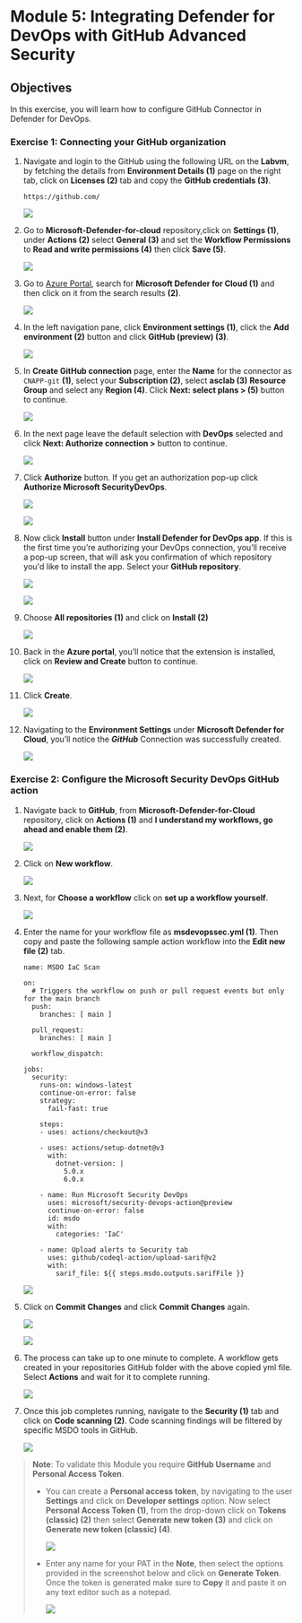 # Module 5:  Integrating Defender for DevOps with GitHub Advanced Security

## Objectives
In this exercise, you will learn how to configure GitHub Connector in Defender for DevOps.

### Exercise 1: Connecting your GitHub organization

1. Navigate and login to the GitHub using the following URL on the **Labvm**, by fetching the details from **Environment Details (1)** page on the right tab, click on **Licenses (2)** tab and copy the **GitHub credentials (3)**.

      ```
      https://github.com/
      ```

      ![](images/gitcred.png)

1. Go to **Microsoft-Defender-for-cloud** repository,click on **Settings (1)**, under **Actions (2)** select **General (3)** and set the **Workflow Permissions** to **Read and write permissions (4)** then click **Save (5)**.

      ![](images/m4-img18.png)

2.	Go to [Azure Portal](http://portal.azure.com/), search for **Microsoft Defender for Cloud (1)** and then click on it from the search results **(2)**. 

      ![](images/m1-img1.png)

3.	In the left navigation pane, click **Environment settings (1)**, click the **Add environment (2)** button and click **GitHub (preview) (3)**. 

      ![](images/m4-img1.png)

4. In **Create GitHub connection** page, enter the **Name** for the connector as `CNAPP-git` **(1)**, select your **Subscription (2)**, select **asclab (3)** **Resource Group** and select any **Region (4)**.	Click **Next: select plans > (5)** button to continue.

      ![](images/m4-img2.png)

5. In the next page leave the default selection with **DevOps** selected and click **Next: Authorize connection >** button to continue. 

      ![](images/m4-img3.png)


6. Click **Authorize** button. If you get an authorization pop-up click **Authorize Microsoft SecurityDevOps**.

      ![](images/m4-img4.png)

      ![](images/m4-img5.png)

7. Now click **Install** button under **Install Defender for DevOps app**. If this is the first time you’re authorizing your DevOps connection, you’ll receive a pop-up screen, that will ask you confirmation of which repository you'd like to install the app. Select your **GitHub repository**. 

      ![](images/m4-img6.png)
  
      ![](images/m4-img7.png)

8. Choose **All repositories (1)** and click on **Install (2)**

      ![](images/m4-img8.png)

9. Back in the **Azure portal**, you’ll notice that the extension is installed, click on **Review and Create** button to continue.  

      ![](images/m4-img9.png)

10. Click **Create**.

      ![](images/m4-img10.png)

11. Navigating to the **Environment Settings** under **Microsoft Defender for Cloud**, you’ll notice the ***GitHub*** Connection was successfully created. 

      ![](images/m4-img11.png)

### Exercise 2: Configure the Microsoft Security DevOps GitHub action

1. Navigate back to **GitHub**, from **Microsoft-Defender-for-Cloud** repository, click on **Actions (1)** and **I understand my workflows, go ahead and enable them (2)**.

      ![](images/m4-img24.png)

2.	Click on **New workflow**.

      ![](images/m4-img25.png)

3.	Next, for **Choose a workflow** click on **set up a workflow yourself**.  

      ![](images/m4-img26.png)

4. Enter the name for your workflow file as **msdevopssec.yml (1)**. Then copy and paste the following sample action workflow into the **Edit new file (2)** tab. 

    ~~~~~~
    name: MSDO IaC Scan

    on:
      # Triggers the workflow on push or pull request events but only for the main branch
      push:
        branches: [ main ]

      pull_request:
        branches: [ main ]

      workflow_dispatch:

    jobs:
      security:
        runs-on: windows-latest
        continue-on-error: false
        strategy:
          fail-fast: true

        steps:
        - uses: actions/checkout@v3

        - uses: actions/setup-dotnet@v3
          with:
            dotnet-version: |
              5.0.x
              6.0.x

        - name: Run Microsoft Security DevOps
          uses: microsoft/security-devops-action@preview
          continue-on-error: false
          id: msdo
          with:
            categories: 'IaC'

        - name: Upload alerts to Security tab
          uses: github/codeql-action/upload-sarif@v2
          with:
            sarif_file: ${{ steps.msdo.outputs.sarifFile }}
    ~~~~~~~

   
      ![](images/m4-img27.png)

5.	Click on **Commit Changes** and click **Commit Changes** again. 

      ![](images/m4-img14.png)

      ![](images/m4-img15.png)

6. The process can take up to one minute to complete. A workflow gets created in your repositories GitHub folder with the above copied yml file. Select **Actions** and wait for it to complete running. 

      ![](images/m4-img17.png)

7.	Once this job completes running, navigate to the **Security (1)** tab and click on **Code scanning (2)**. Code scanning findings will be filtered by specific MSDO tools in GitHub.

      ![](images/m4-img28.png)



> **Note**: To validate this Module you require **GitHub Username** and **Personal Access Token**.
>  
>   - You can create a **Personal access token**, by navigating to the user **Settings** and click on **Developer settings** option. Now select **Personal Access Token (1)**, from the drop-down click on **Tokens (classic) (2)** then select **Generate new token (3)** and click on **Generate new token (classic) (4)**. 
>   
>       ![](images/pat1.png)
>
>   - Enter any name for your PAT in the **Note**, then select the options provided in the screenshot below and click on **Generate Token**. Once the token is generated make sure to **Copy** it and paste it on any text editor such as a notepad. 
>  
>       ![](images/pat2.png)

